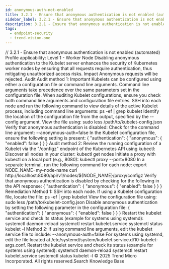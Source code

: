 ```yaml
---
id: anonymous-auth-not-enabled
title: 3.2.1 - Ensure that anonymous authentication is not enabled (automated)
sidebar_label: 3.2.1 - Ensure that anonymous authentication is not enabled (automated)
description: 3.2.1 - Ensure that anonymous authentication is not enabled (automated)
tags:
  - endpoint-security
  - trend-vision-one
---
```


/*<![CDATA[*/ $('#title').html($('meta[name=map-description]').attr('content')); /*]]>*/ 3.2.1 - Ensure that anonymous authentication is not enabled (automated) Profile applicability: Level 1 - Worker Node Disabling anonymous authentication to the Kubelet server enhances the security of Kubernetes worker nodes by ensuring that all requests require authentication, thus mitigating unauthorized access risks. Impact Anonymous requests will be rejected. Audit Audit method 1: Important Kubelets can be configured using either a configuration file or command line arguments. Command line arguments take precedence over the same parameters set in the configuration file. When auditing Kubelet configurations, ensure you check both command line arguments and configuration file entries. SSH into each node and run the following command to view details of the active Kubelet process, including command line arguments: ps -ef | grep kubelet Identify the location of the configuration file from the output, specified by the --config argument. View the file using: sudo less /path/to/kubelet-config.json Verify that anonymous authentication is disabled: Check for the command line argument: --anonymous-auth=false In the Kubelet configuration file, ensure the following setting is present: { "authentication": { "anonymous": { "enabled": false } } } Audit method 2: Review the running configuration of a Kubelet via the "/configz" endpoint of the Kubernetes API using kubectl: Discover all nodes in your cluster: kubectl get nodes Initiate a proxy with kubectl on a local port (e.g., 8080): kubectl proxy --port=8080 In a separate terminal, run the following command for each node: export NODE_NAME=my-node-name curl http://localhost:8080/api/v1/nodes/${NODE_NAME}/proxy/configz Verify that anonymous authentication is disabled by checking for the following in the API response: { "authentication": { "anonymous": { "enabled": false } } } Remediation Method 1: SSH into each node. If using a Kubelet configuration file, locate the file: ps -ef | grep kubelet View the configuration file using: sudo less /path/to/kubelet-config.json Disable anonymous authentication by setting the following parameter in the configuration file: { "authentication": { "anonymous": { "enabled": false } } } Restart the kubelet service and check its status (example for systems using systemd): systemctl daemon-reload systemctl restart kubelet.service systemctl status kubelet -l Method 2: If using command line arguments, edit the kubelet service file to include: --anonymous-auth=false For systems using systemd, edit the file located at /etc/systemd/system/kubelet.service.d/10-kubelet-args.conf. Restart the kubelet service and check its status (example for systems using systemd): systemctl daemon-reload systemctl restart kubelet.service systemctl status kubelet -l © 2025 Trend Micro Incorporated. All rights reserved.Search Knowledge Base